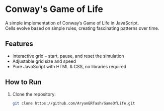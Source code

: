 # Conway's Game of Life

A simple implementation of Conway’s Game of Life in JavaScript.  
Cells evolve based on simple rules, creating fascinating patterns over time.

## Features
- Interactive grid – start, pause, and reset the simulation
- Adjustable grid size and speed
- Pure JavaScript with HTML & CSS, no libraries required

## How to Run
1. Clone the repository:
   ```bash
   git clone https://github.com/AryanERTash/GameOfLife.git
